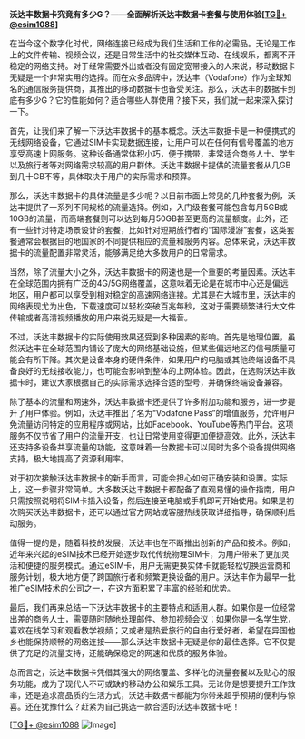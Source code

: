 **沃达丰数据卡究竟有多少G？——全面解析沃达丰数据卡套餐与使用体验[[TG💪+ @esim1088](https://t.me/s/esim1088)]**

在当今这个数字化时代，网络连接已经成为我们生活和工作的必需品。无论是工作上的文件传输、视频会议，还是日常生活中的社交媒体互动、在线娱乐，都离不开稳定的网络支持。对于经常需要外出或者没有固定宽带接入的人来说，移动数据卡无疑是一个非常实用的选择。而在众多品牌中，沃达丰（Vodafone）作为全球知名的通信服务提供商，其推出的移动数据卡也备受关注。那么，沃达丰的数据卡到底有多少G？它的性能如何？适合哪些人群使用？接下来，我们就一起来深入探讨一下。

首先，让我们来了解一下沃达丰数据卡的基本概念。沃达丰数据卡是一种便携式的无线网络设备，它通过SIM卡实现数据连接，让用户可以在任何有信号覆盖的地方享受高速上网服务。这种设备通常体积小巧，便于携带，非常适合商务人士、学生以及旅行者等对网络需求较高的用户群体。沃达丰数据卡提供的流量套餐从几GB到几十GB不等，具体取决于用户的实际需求和预算。

那么，沃达丰数据卡的具体流量是多少呢？以目前市面上常见的几种套餐为例，沃达丰提供了一系列不同规格的流量选择。例如，入门级套餐可能包含每月5GB或10GB的流量，而高端套餐则可以达到每月50GB甚至更高的流量额度。此外，还有一些针对特定场景设计的套餐，比如针对短期旅行者的“国际漫游”套餐，这类套餐通常会根据目的地国家的不同提供相应的流量和服务内容。总体来说，沃达丰数据卡的流量配置非常灵活，能够满足绝大多数用户的日常需求。

当然，除了流量大小之外，沃达丰数据卡的网速也是一个重要的考量因素。沃达丰在全球范围内拥有广泛的4G/5G网络覆盖，这意味着无论是在城市中心还是偏远地区，用户都可以享受到相对稳定的高速网络连接。尤其是在大城市里，沃达丰的网络表现尤为出色，下载速度可以轻松突破百兆每秒，这对于需要频繁进行大文件传输或者高清视频播放的用户来说无疑是一大福音。

不过，沃达丰数据卡的实际使用效果还受到多种因素的影响。首先是地理位置，虽然沃达丰在全球范围内铺设了庞大的网络基础设施，但某些偏远地区的信号质量可能会有所下降。其次是设备本身的硬件条件，如果用户的电脑或其他终端设备不具备良好的无线接收能力，也可能会影响到整体的上网体验。因此，在选购沃达丰数据卡时，建议大家根据自己的实际需求选择合适的型号，并确保终端设备兼容。

除了基本的流量和网速外，沃达丰数据卡还提供了许多附加功能和服务，进一步提升了用户体验。例如，沃达丰推出了名为“Vodafone Pass”的增值服务，允许用户免流量访问特定的应用程序或网站，比如Facebook、YouTube等热门平台。这项服务不仅节省了用户的流量开支，也让日常使用变得更加便捷高效。此外，沃达丰还支持多设备共享流量的功能，这意味着一台数据卡可以同时为多个设备提供网络支持，极大地提高了资源利用率。

对于初次接触沃达丰数据卡的新手而言，可能会担心如何正确安装和设置。实际上，这一步骤非常简单。大多数沃达丰数据卡都配备了直观易懂的操作指南，用户只需按照说明将SIM卡插入设备，然后连接至电脑或手机即可开始使用。如果是初次购买沃达丰数据卡，还可以通过官方网站或客服热线获取详细指导，确保顺利启动服务。

值得一提的是，随着科技的发展，沃达丰也在不断推出创新的产品和技术。例如，近年来兴起的eSIM技术已经开始逐步取代传统物理SIM卡，为用户带来了更加灵活和便捷的服务模式。通过eSIM卡，用户无需更换实体卡就能轻松切换运营商和服务计划，极大地方便了跨国旅行者和频繁更换设备的用户。沃达丰作为最早一批推广eSIM技术的公司之一，在这方面积累了丰富的经验和优势。

最后，我们再来总结一下沃达丰数据卡的主要特点和适用人群。如果你是一位经常出差的商务人士，需要随时随地处理邮件、参加视频会议；如果你是一名学生党，喜欢在线学习和观看教学视频；又或者是热爱旅行的自由行爱好者，希望在异国他乡也能保持顺畅的网络连接——那么沃达丰数据卡无疑是你的最佳选择。它不仅提供了充足的流量支持，还能确保稳定的网速和优质的服务体验。

总而言之，沃达丰数据卡凭借其强大的网络覆盖、多样化的流量套餐以及贴心的服务功能，成为了现代人不可或缺的移动办公和娱乐工具。无论你是想要提升工作效率，还是追求高品质的生活方式，沃达丰数据卡都能为你带来超乎预期的便利与惊喜。还在犹豫什么？赶紧为自己挑选一款合适的沃达丰数据卡吧！

[[TG💪+ @esim1088](https://t.me/s/esim1088) ![Image](https://i.postimg.cc/4NQfJmqS/Snipaste-2025-05-13-00-14-12.png)]